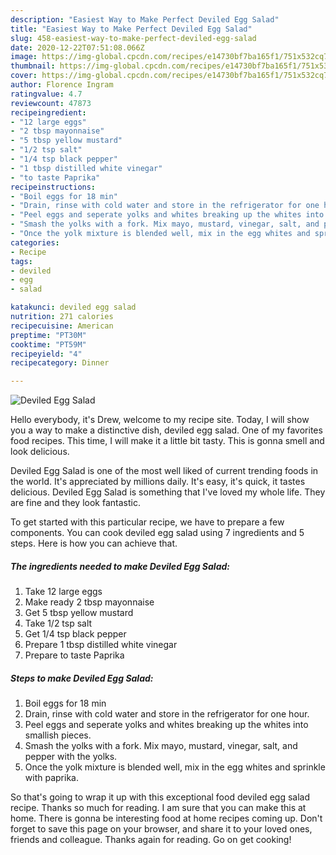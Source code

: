 ```yaml
---
description: "Easiest Way to Make Perfect Deviled Egg Salad"
title: "Easiest Way to Make Perfect Deviled Egg Salad"
slug: 458-easiest-way-to-make-perfect-deviled-egg-salad
date: 2020-12-22T07:51:08.066Z
image: https://img-global.cpcdn.com/recipes/e14730bf7ba165f1/751x532cq70/deviled-egg-salad-recipe-main-photo.jpg
thumbnail: https://img-global.cpcdn.com/recipes/e14730bf7ba165f1/751x532cq70/deviled-egg-salad-recipe-main-photo.jpg
cover: https://img-global.cpcdn.com/recipes/e14730bf7ba165f1/751x532cq70/deviled-egg-salad-recipe-main-photo.jpg
author: Florence Ingram
ratingvalue: 4.7
reviewcount: 47873
recipeingredient:
- "12 large eggs"
- "2 tbsp mayonnaise"
- "5 tbsp yellow mustard"
- "1/2 tsp salt"
- "1/4 tsp black pepper"
- "1 tbsp distilled white vinegar"
- "to taste Paprika"
recipeinstructions:
- "Boil eggs for 18 min"
- "Drain, rinse with cold water and store in the refrigerator for one hour."
- "Peel eggs and seperate yolks and whites breaking up the whites into smallish pieces."
- "Smash the yolks with a fork. Mix mayo, mustard, vinegar, salt, and pepper with the yolks."
- "Once the yolk mixture is blended well, mix in the egg whites and sprinkle with paprika."
categories:
- Recipe
tags:
- deviled
- egg
- salad

katakunci: deviled egg salad 
nutrition: 271 calories
recipecuisine: American
preptime: "PT30M"
cooktime: "PT59M"
recipeyield: "4"
recipecategory: Dinner

---
```



![Deviled Egg Salad](https://img-global.cpcdn.com/recipes/e14730bf7ba165f1/751x532cq70/deviled-egg-salad-recipe-main-photo.jpg)

Hello everybody, it's Drew, welcome to my recipe site. Today, I will show you a way to make a distinctive dish, deviled egg salad. One of my favorites food recipes. This time, I will make it a little bit tasty. This is gonna smell and look delicious.

Deviled Egg Salad is one of the most well liked of current trending foods in the world. It's appreciated by millions daily. It's easy, it's quick, it tastes delicious. Deviled Egg Salad is something that I've loved my whole life. They are fine and they look fantastic.




To get started with this particular recipe, we have to prepare a few components. You can cook deviled egg salad using 7 ingredients and 5 steps. Here is how you can achieve that.

<!--inarticleads1-->

##### The ingredients needed to make Deviled Egg Salad:

1. Take 12 large eggs
1. Make ready 2 tbsp mayonnaise
1. Get 5 tbsp yellow mustard
1. Take 1/2 tsp salt
1. Get 1/4 tsp black pepper
1. Prepare 1 tbsp distilled white vinegar
1. Prepare to taste Paprika




<!--inarticleads2-->

##### Steps to make Deviled Egg Salad:

1. Boil eggs for 18 min
1. Drain, rinse with cold water and store in the refrigerator for one hour.
1. Peel eggs and seperate yolks and whites breaking up the whites into smallish pieces.
1. Smash the yolks with a fork. Mix mayo, mustard, vinegar, salt, and pepper with the yolks.
1. Once the yolk mixture is blended well, mix in the egg whites and sprinkle with paprika.




So that's going to wrap it up with this exceptional food deviled egg salad recipe. Thanks so much for reading. I am sure that you can make this at home. There is gonna be interesting food at home recipes coming up. Don't forget to save this page on your browser, and share it to your loved ones, friends and colleague. Thanks again for reading. Go on get cooking!
